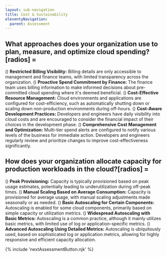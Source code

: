 ```yaml
---
layout: sub-navigation
title: Cost & Sustainability
eleventyNavigation:
  parent: Assessment
---
```


## What approaches does your organization use to plan, measure, and optimize cloud spending?[radios] =

() **Restricted Billing Visibility:** Billing details are only accessible to management and finance teams, with limited transparency across the organization.
() **Proactive Spend Commitment by Finance:** The finance team uses billing information to make informed decisions about pre-committed cloud spending where it's deemed beneficial.
() **Cost-Effective Resource Management:** Cloud environments and applications are configured for cost-efficiency, such as automatically shutting down or scaling down non-production environments during off-hours.
() **Cost-Aware Development Practices:** Developers and engineers have daily visibility into cloud costs and are encouraged to consider the financial impact of their choices in the development phase.
() **Comprehensive Cost Management and Optimization:** Multi-tier spend alerts are configured to notify various levels of the business for immediate action. Developers and engineers regularly review and prioritize changes to improve cost-effectiveness significantly.

## How does your organization allocate capacity for production workloads in the cloud?[radios] =

() **Peak Provisioning:** Capacity is typically provisioned based on peak usage estimates, potentially leading to underutilization during off-peak times.
() **Manual Scaling Based on Average Consumption:** Capacity is provisioned for average usage, with manual scaling adjustments made seasonally or as needed.
() **Basic Autoscaling for Certain Components:** Autoscaling is enabled for some cloud components, primarily based on simple capacity or utilization metrics.
() **Widespread Autoscaling with Basic Metrics:** Autoscaling is a common practice, although it mainly utilizes basic metrics, with limited use of log or application-specific metrics.
() **Advanced Autoscaling Using Detailed Metrics:** Autoscaling is ubiquitously used, based on sophisticated log or application metrics, allowing for highly responsive and efficient capacity allocation.

{% include 'nextAssessmentButton.njk' %}
